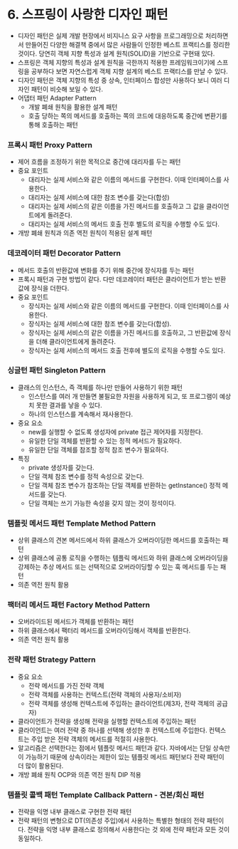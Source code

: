 # 6. 스프링이 사랑한 디자인 패턴

- 디자인 패턴은 실제 개발 현장에서 비지니스 요구 사항을 프로그래밍으로 처리하면서 만들어진 다양한 해결책 중에서 많은 사람들이 인정한 베스트 프랙티스를 정리한 것이다. 당연히 객체 지향 특성과 설계 원칙(SOLID)을 기반으로 구현돼 있다.
- 스프링은 객체 지향의 특성과 설계 원칙을 극한까지 적용한 프레임워크이기에 스프링을 공부하다 보면 자연스럽게 객체 지향 설계의 베스트 프랙티스를 만날 수 있다.
- 디자인 패턴은 객체 지향의 특성 중 상속, 인터페이스 합성만 사용하다 보니 여러 디자인 패턴이 비슷해 보일 수 있다.
- 어댑터 패턴 Adapter Pattern
    - 개발 폐쇄 원칙을 활용한 설계 패턴
    - 호출 당하는 쪽의 메서드를 호출하는 쪽의 코드에 대응하도록 중간에 변환기를 통해 호출하는 패턴

### 프록시 패턴 Proxy Pattern

- 제어 흐름을 조정하기 위한 목적으로 중간에 대리자를 두는 패턴
- 중요 포인트
    - 대리자는 실제 서비스와 같은 이름의 메서드를 구현한다. 이때 인터페이스를 사용한다.
    - 대리자는 실제 서비스에 대한 참조 변수를 갖는다(합성)
    - 대리자는 실제 서비스의 같은 이름을 가진 메서드를 호출하고 그 값을 클라이언트에게 돌려준다.
    - 대리자는 실제 서비스의 메서드 호출 전후 별도의 로직을 수행할 수도 있다.
- 개방 폐쇄 원칙과 의존 역전 원칙이 적용된 설계 패턴

### 데코레이터 패턴 Decorator Pattern

- 메서드 호출의 반환값에 변화를 주기 위해 중간에 장식자를 두는 패턴
- 프록시 패턴과 구현 방법이 같다. 다만 데코레이터 패턴은 클라이언트가 받는 반환값에 장식을 더한다.
- 중요 포인트
    - 장식자는 실제 서비스와 같은 이름의 메서드를 구현한다. 이때 인터페이스를 사용한다.
    - 장식자는 실제 서비스에 대한 참조 변수를 갖는다(합성).
    - 장식자는 실제 서비스의 같은 이름을 가진 메서드를 호출하고, 그 반환값에 장식을 더해 클라이언트에게 돌려준다.
    - 장식자는 실제 서비스의 메서드 호출 전후에 별도의 로직을 수행할 수도 있다.

### 싱글턴 패턴 Singleton Pattern

- 클래스의 인스턴스, 즉 객체를 하나만 만들어 사용하기 위한 패턴
    - 인스턴스를 여러 개 만들면 불필요한 자원을 사용하게 되고, 또 프로그램이 예상치 못한 결과를 낳을 수 있다.
    - 하나의 인스턴스를 계속해서 재사용한다.
- 중요 요소
    - new를 실행할 수 없도록 생성자에 private 접근 제어자를 지정한다.
    - 유일한 단일 객체를 반환할 수 있는 정적 메서드가 필요하다.
    - 유일한 단일 객체를 참조할 정적 참조 변수가 필요하다.
- 특징
    - private 생성자를 갖는다.
    - 단일 객체 참조 변수를 정적 속성으로 갖는다.
    - 단일 객체 참조 변수가 참조하는 단일 객체를 반환하는 getInstance() 정적 메서드를 갖는다.
    - 단일 객체는 쓰기 가능한 속성을 갖지 않는 것이 정석이다.

### 템플릿 메서드 패턴 Template Method Pattern

- 상위 클래스의 견본 메서드에서 하위 클래스가 오버라이딩한 메서드를 호출하는 패턴
- 상위 클래스에 공통 로직을 수행하는 템플릭 메서드와 하위 클래스에 오버라이딩을 강제하는 추상 메서드 또는 선택적으로 오버라이딩할 수 있는 훅 메서드를 두는 패턴
- 의존 역전 원칙 활용

### 팩터리 메서드 패턴 Factory Method Pattern

- 오버라이드된 메서드가 객체를 반환하는 패턴
- 하위 클래스에서 팩터리 메서드를 오버라이딩해서 객체를 반환한다.
- 의존 역전 원칙 활용

### 전략 패턴 Strategy Pattern

- 중요 요소
    - 전략 메서드를 가진 전략 객체
    - 전략 객체를 사용하는 컨텍스트(전략 객체의 사용자/소비자)
    - 전략 객체를 생성해 컨텍스트에 주입하는 클라이언트(제3자, 전략 객체의 공급자)
- 클라이언트가 전략을 생성해 전략을 실행할 컨텍스트에 주입하는 패턴
- 클라이언트는 여러 전략 중 하나를 선택해 생성한 후 컨텍스트에 주입한다. 컨텍스트는 주입 받은 전략 객체의 메서드를 적절히 사용한다.
- 알고리즘은 선택한다는 점에서 템플릿 메서드 패턴과 같다. 자바에서는 단일 상속만이 가능하기 때문에 상속이라는 제한이 있는 템플릿 메서드 패턴보다 전략 패턴이 더 많이 활용된다.
- 개방 폐쇄 원칙 OCP와 의존 역전 원칙 DIP 적용

### 템플릿 콜백 패턴 Template Callback Pattern - 견본/회신 패턴

- 전략을 익명 내부 클래스로 구현한 전략 패턴
- 전략 패턴의 변형으로 DT(의존성 주입)에서 사용하는 특별한 형태의 전략 패턴이다. 전략을 익명 내부 클래스로 정의해서 사용한다는 것 외에 전략 패턴과 모든 것이 동일하다.